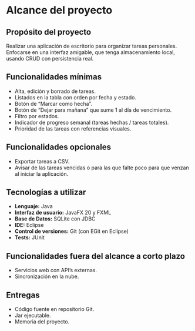 # Alcance del proyecto

## Propósito del proyecto
Realizar una aplicación de escritorio para organizar tareas personales. Enfocarse en una interfaz amigable, que tenga almacenamiento local, usando CRUD con persistencia real.

## Funcionalidades mínimas
- Alta, edición y borrado de tareas.
- Listados en la tabla con orden por fecha y estado.
- Botón de “Marcar como hecha”.
- Botón de “Dejar para mañana” que sume 1 al día de vencimiento.
- Filtro por estados.
- Indicador de progreso semanal (tareas hechas / tareas totales).
- Prioridad de las tareas con referencias visuales.

## Funcionalidades opcionales
- Exportar tareas a CSV.
- Avisar de las tareas vencidas o para las que falte poco para que venzan al iniciar la aplicación.

## Tecnologías a utilizar
- **Lenguaje:** Java
- **Interfaz de usuario:** JavaFX 20 y FXML
- **Base de Datos:** SQLite con JDBC
- **IDE:** Eclipse
- **Control de versiones:** Git (con EGit en Eclipse)
- **Tests:** JUnit

## Funcionalidades fuera del alcance a corto plazo
- Servicios web con API’s externas.
- Sincronización en la nube.

## Entregas
- Código fuente en repositorio Git.
- Jar ejecutable.
- Memoria del proyecto.
